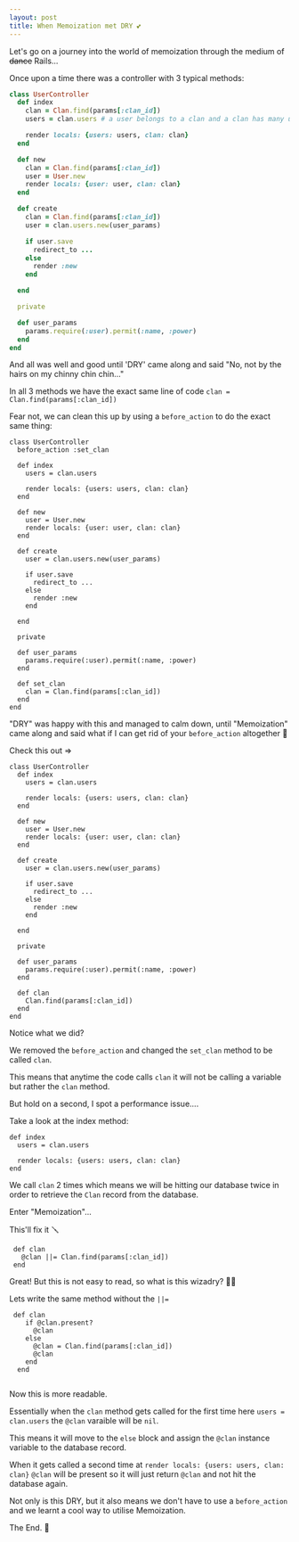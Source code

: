 ```yaml
---
layout: post
title: When Memoization met DRY 💕
---
```


Let's go on a journey into the world of memoization through the medium of ~~dance~~ Rails...

<!--more-->

Once upon a time there was a controller with 3 typical methods:

```Ruby
class UserController
  def index
    clan = Clan.find(params[:clan_id])
    users = clan.users # a user belongs to a clan and a clan has many users

    render locals: {users: users, clan: clan}
  end

  def new
    clan = Clan.find(params[:clan_id])
    user = User.new
    render locals: {user: user, clan: clan}
  end

  def create
    clan = Clan.find(params[:clan_id])
    user = clan.users.new(user_params)

    if user.save
      redirect_to ...
    else
      render :new
    end

  end

  private

  def user_params
    params.require(:user).permit(:name, :power)
  end
end

```

And all was well and good until 'DRY' came along and said "No, not by the hairs on my chinny chin chin..."

In all 3 methods we have the exact same line of code `clan = Clan.find(params[:clan_id])`

Fear not, we can clean this up by using a `before_action` to do the exact same thing:

```
class UserController
  before_action :set_clan
  
  def index
    users = clan.users

    render locals: {users: users, clan: clan}
  end

  def new
    user = User.new
    render locals: {user: user, clan: clan}
  end

  def create
    user = clan.users.new(user_params)

    if user.save
      redirect_to ...
    else
      render :new
    end

  end

  private

  def user_params
    params.require(:user).permit(:name, :power)
  end
  
  def set_clan
    clan = Clan.find(params[:clan_id])
  end
end

```

"DRY" was happy with this and managed to calm down, until "Memoization" came along and said what if I can get rid of your `before_action` altogether 🤯

Check this out =>


```
class UserController  
  def index
    users = clan.users

    render locals: {users: users, clan: clan}
  end

  def new
    user = User.new
    render locals: {user: user, clan: clan}
  end

  def create
    user = clan.users.new(user_params)

    if user.save
      redirect_to ...
    else
      render :new
    end

  end

  private

  def user_params
    params.require(:user).permit(:name, :power)
  end
  
  def clan
    Clan.find(params[:clan_id])
  end
end

```

Notice what we did?

We removed the `before_action` and changed the `set_clan` method to be called `clan`.

This means that anytime the code calls `clan` it will not be calling a variable but rather the `clan` method.

But hold on a second, I spot a performance issue....

Take a look at the index method:

```
def index
  users = clan.users

  render locals: {users: users, clan: clan}
end

```

We call `clan` 2 times which means we will be hitting our database twice in order to retrieve the `Clan` record from the database.

Enter "Memoization"...

This'll fix it 🪛

```
 def clan
   @clan ||= Clan.find(params[:clan_id])
 end

```

Great! But this is not easy to read, so what is this wizadry? 🧙‍♂️

Lets write the same method without the `||=`

```
 def clan
    if @clan.present?
      @clan
    else
      @clan = Clan.find(params[:clan_id])
      @clan
    end
  end
    
```

Now this is more readable.

Essentially when the `clan` method gets called for the first time here `users = clan.users` the `@clan` varaible will be `nil`. 

This means it will move to the `else` block and assign the `@clan` instance variable to the database record.

When it gets called a second time at `render locals: {users: users, clan: clan}` `@clan` will be present so it will just return `@clan` and not hit the database again.

Not only is this DRY, but it also means we don't have to use a `before_action` and we learnt a cool way to utilise Memoization.

The End. 👊

